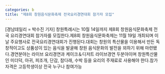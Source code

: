 ```yaml
---
categories: b
title: "제8회 창원음식문화축제 전국요리경연대회 참가자 모집"
---
```

[경남데일리 = 박수진 기자] 창원특례시는 10월 14일까지 제8회 창원음식문화축제 전국 요리경연대회 참가자를 모집한다.제8회 창원음식문화축제는 11월 19일 개최되며 이날 주요행사로 전국요리경연대회가 진행된다.대회는 창원의 특산물을 이용해서 만든 독창적이고도 상품성이 있는 음식을 발굴해 창원 음식문화의 발전을 꾀하기 위해 마련됐다.경연분야는 라이브 요리경연과 케이크＆디저트 라이브경연 두분야이며 창원특산물인 미더덕, 아귀, 피조개, 단감, 참다래, 수박 등을 요리의 주재료로 사용해야 한다.참가자격은 고등학생이상 전국 누구나 참여가능